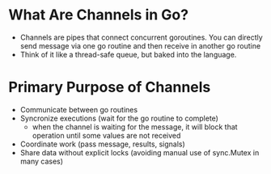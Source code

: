 # What Are Channels in Go?
- Channels are pipes that connect concurrent goroutines. You can directly send message via one go routine and then receive in another go routine
- Think of it like a thread-safe queue, but baked into the language.

# Primary Purpose of Channels
- Communicate between go routines
- Syncronize executions (wait for the go routine to complete)
    - when the channel is waiting for the message, it will block that operation until some values are not received
- Coordinate work (pass message, results, signals)
- Share data without explicit locks (avoiding  manual use of sync.Mutex in many cases)